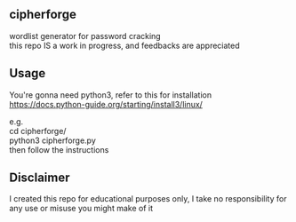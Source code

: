 ## cipherforge
wordlist generator for password cracking  
this repo IS a work in progress, and feedbacks are appreciated

## Usage 
You're gonna need python3, refer to this for installation https://docs.python-guide.org/starting/install3/linux/  

e.g.  
cd cipherforge/  
python3 cipherforge.py  
then follow the instructions

## Disclaimer
I created this repo for educational purposes only, I take no responsibility for any use or misuse you might make of it
